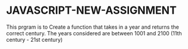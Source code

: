 # JAVASCRIPT-NEW-ASSIGNMENT

This prgram is to Create a function that takes in a year and returns the correct century.
The years considered are between 1001 and 2100 (11th century - 21st century)
